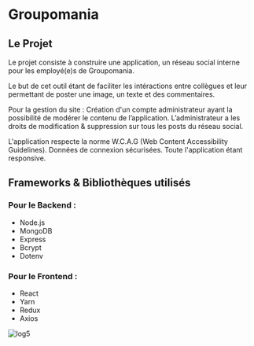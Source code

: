 # Groupomania

## Le Projet
Le projet consiste à construire une application, un réseau social interne pour les employé(e)s de Groupomania.

Le but de cet outil étant de faciliter les intéractions entre collègues et leur permettant de poster une image, un texte et des commentaires.

Pour la gestion du site :  Création d'un compte administrateur ayant la possibilité de modérer le contenu de l’application. 
L’administrateur a les droits de modification & suppression sur tous les posts du réseau social. 


L'application respecte la norme W.C.A.G (Web Content Accessibility Guidelines).
Données de connexion sécurisées.
Toute l'application étant responsive.

## Frameworks & Bibliothèques utilisés
### Pour le Backend :
- Node.js 
- MongoDB
- Express
- Bcrypt
- Dotenv

### Pour le Frontend :
- React
- Yarn
- Redux
- Axios


![log5](https://user-images.githubusercontent.com/96197835/212493125-4432c47b-3526-4726-aa22-543e2b2cda22.png)




